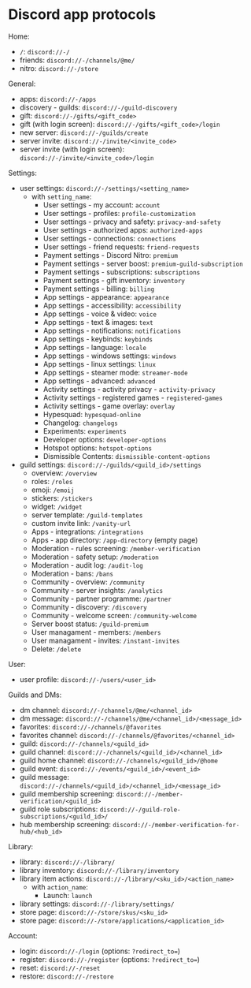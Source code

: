 # Discord app protocols

Home:

* `/`: `discord://-/`
* friends: `discord://-/channels/@me/`
* nitro: `discord://-/store`

General:

* apps: `discord://-/apps`
* discovery - guilds: `discord://-/guild-discovery`
* gift: `discord://-/gifts/<gift_code>`
* gift (with login screen): `discord://-/gifts/<gift_code>/login`
* new server: `discord://-/guilds/create`
* server invite: `discord://-/invite/<invite_code>`
* server invite (with login screen): `discord://-/invite/<invite_code>/login`

Settings:

* user settings: `discord://-/settings/<setting_name>`
  * with `setting_name`:
    * User settings - my account: `account`
    * User settings - profiles: `profile-customization`
    * User settings - privacy and safety: `privacy-and-safety`
    * User settings - authorized apps: `authorized-apps`
    * User settings - connections: `connections`
    * User settings - friend requests: `friend-requests`
    * Payment settings - Discord Nitro: `premium`
    * Payment settings - server boost: `premium-guild-subscription`
    * Payment settings - subscriptions: `subscriptions`
    * Payment settings - gift inventory: `inventory`
    * Payment settings - billing: `billing`
    * App settings - appearance: `appearance`
    * App settings - accessibility: `accessibility`
    * App settings - voice & video: `voice`
    * App settings - text & images: `text`
    * App settings - notifications: `notifications`
    * App settings - keybinds: `keybinds`
    * App settings - language: `locale`
    * App settings - windows settings: `windows`
    * App settings - linux settings: `linux`
    * App settings - steamer mode: `streamer-mode`
    * App settings - advanced: `advanced`
    * Activity settings - activity privacy - `activity-privacy`
    * Activity settings - registered games - `registered-games`
    * Activity settings - game overlay: `overlay`
    * Hypesquad: `hypesquad-online`
    * Changelog: `changelogs`
    * Experiments: `experiments`
    * Developer options: `developer-options`
    * Hotspot options: `hotspot-options`
    * Dismissible Contents: `dismissible-content-options`
* guild settings: `discord://-/guilds/<guild_id>/settings`
  * overview: `/overview`
  * roles: `/roles`
  * emoji: `/emoij`
  * stickers: `/stickers`
  * widget: `/widget`
  * server template: `/guild-templates`
  * custom invite link: `/vanity-url`
  * Apps - integrations: `/integrations`
  * Apps - app directory: `/app-directory` (empty page)
  * Moderation - rules screening: `/member-verification`
  * Moderation - safety setup: `/moderation`
  * Moderation - audit log: `/audit-log`
  * Moderation - bans: `/bans`
  * Community - overview: `/community`
  * Community - server insights: `/analytics`
  * Community - partner programme: `/partner`
  * Community - discovery: `/discovery`
  * Community - welcome screen: `/community-welcome`
  * Server boost status: `/guild-premium`
  * User managament - members: `/members`
  * User managament - invites: `/instant-invites`
  * Delete: `/delete`
<!--   * Moderation - automod: `` -->

User:

* user profile: `discord://-/users/<user_id>`

Guilds and DMs:

* dm channel: `discord://-/channels/@me/<channel_id>`
* dm message: `discord://-/channels/@me/<channel_id>/<message_id>`
* favorites: `discord://-/channels/@favorites`
* favorites channel: `discord://-/channels/@favorites/<channel_id>`
* guild: `discord://-/channels/<guild_id>`
* guild channel: `discord://-/channels/<guild_id>/<channel_id>`
* guild home channel: `discord://-/channels/<guild_id>/@home`
* guild event: `discord://-/events/<guild_id>/<event_id>`
* guild message: `discord://-/channels/<guild_id>/<channel_id>/<message_id>`
* guild membership screening: `discord://-/member-verification/<guild_id>`
* guild role subscriptions: `discord://-/guild-role-subscriptions/<guild_id>/`
* hub membership screening: `discord://-/member-verification-for-hub/<hub_id>`
<!-- * guild channel browser: `discord://-/channels/<guild_id>/@channel-browser` -->
<!-- * guild customize community: `discord://-/channels/<guild_id>/@customize-community` -->

Library:

* library: `discord://-/library/`
* library inventory: `discord://-/library/inventory`
* library item actions: `discord://-/library/<sku_id>/<action_name>`
  * with `action_name`:
    * Launch: `launch`
* library settings: `discord://-/library/settings/`
* store page: `discord://-/store/skus/<sku_id>`
* store page: `discord://-/store/applications/<application_id>`

Account:

* login: `discord://-/login` (options: `?redirect_to=`)
* register: `discord://-/register` (options: `?redirect_to=`)
* reset: `discord://-/reset`
* restore: `discord://-/restore`

<!-- Old routes -->
<!-- * discovery - stages: `discord://-/discovery` -->
<!-- * guild subscription plans: `discord://-/guilds/<guild_id>/premium-guild-subscriptions` -->